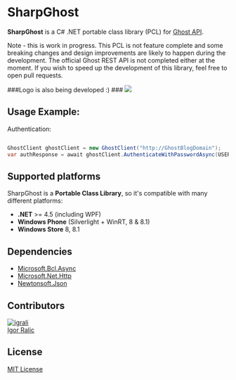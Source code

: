 SharpGhost
==========

**SharpGhost** is a C# .NET portable class library (PCL) for [Ghost API](http://docs.ghost.org/api/).

Note - this is work in progress. This PCL is not feature complete and some breaking changes and design improvements are likely to happen during the development. The official Ghost REST API is not completed either at the moment. 
If you wish to speed up the development of this library, feel free to open pull requests.

###Logo is also being developed :) ###
![](http://res.cloudinary.com/dvi6ot1t1/image/upload/c_scale,h_105/v1411229870/ghostSmaller_qwplti.png)

## Usage Example:

Authentication:

```csharp

GhostClient ghostClient = new GhostClient("http://GhostBlogDomain");
var authResponse = await ghostClient.AuthenticateWithPasswordAsync(USERNAME, PASSWORD);
```

## Supported platforms

SharpGhost is a **Portable Class Library**, so it's compatible with many different platforms:

- **.NET** >= 4.5 (including WPF)
- **Windows Phone** (Silverlight + WinRT, 8 & 8.1)
- **Windows Store** 8, 8.1

## Dependencies

- [Microsoft.Bcl.Async](https://www.nuget.org/packages/Microsoft.Bcl.Async/)
- [Microsoft.Net.Http](https://www.nuget.org/packages/Microsoft.Net.Http/)
- [Newtonsoft.Json](https://www.nuget.org/packages/Newtonsoft.Json/)

## Contributors

[![igrali](https://pbs.twimg.com/profile_images/418704900327870464/-njlu79F_bigger.png)](https://github.com/igrali "Igor Ralic")<br />[Igor Ralic](https://igrali.com)

## License

[MIT License](https://github.com/igrali/SharpGhost/blob/master/LICENSE)
